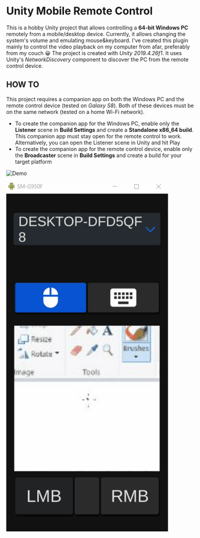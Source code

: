 # Unity Mobile Remote Control

This is a hobby Unity project that allows controlling a **64-bit Windows PC** remotely from a mobile/desktop device. Currently, it allows changing the system's volume and emulating mouse&keyboard. I've created this plugin mainly to control the video playback on my computer from afar, preferably from my couch :grinning: The project is created with *Unity 2019.4.26f1*. It uses Unity's *NetworkDiscovery* component to discover the PC from the remote control device.

## HOW TO

This project requires a companion app on both the Windows PC and the remote control device (tested on *Galaxy S8*). Both of these devices must be on the same network (tested on a home Wi-Fi network).

- To create the companion app for the Windows PC, enable only the **Listener** scene in **Build Settings** and create a **Standalone x86_64 build**. This companion app must stay open for the remote control to work. Alternatively, you can open the Listener scene in Unity and hit Play
- To create the companion app for the remote control device, enable only the **Broadcaster** scene in **Build Settings** and create a build for your target platform

![Demo](Demo.gif)

![Demo2](Demo2.gif)